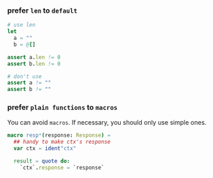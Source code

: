 ### prefer `len` to `default` 

```nim
# use len
let 
  a = ""
  b = @[]

assert a.len != 0
assert b.len != 0

# don't use
assert a != ""
assert b != ""
```

### prefer `plain functions` to `macros`

You can avoid `macros`. If necessary, you should only use simple ones.

```nim
macro resp*(response: Response) =
  ## handy to make ctx's response
  var ctx = ident"ctx"

  result = quote do:
    `ctx`.response = `response`
```
